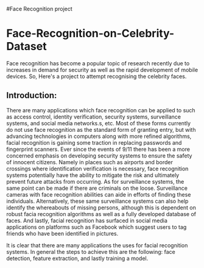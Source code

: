 #Face Recognition project
# Face-Recognition-on-Celebrity-Dataset
Face recognition has become a popular topic of research recently due to increases in demand for security as well as the rapid development of mobile devices. So, Here's a project to attempt recognising the celebrity faces.

## Introduction:

There are many applications which face recognition can be applied to such as access control, identity verification, security systems,
surveillance systems, and social media networks.s, etc. Most of these forms currently do not use face recognition as the standard form of granting entry, but with advancing technologies in computers along with more refined algorithms, facial recognition is gaining some traction in replacing passwords and fingerprint scanners. Ever since the events of 9/11 there has been a more concerned emphasis on developing security systems to ensure the safety of innocent citizens. Namely in places such as airports and border crossings where identification verification is necessary, face recognition systems potentially have the ability to mitigate the risk and ultimately prevent future attacks from occurring. As for surveillance systems, the same point can be made if there are criminals on the loose. Surveillance cameras with face recognition abilities can aide in efforts of finding these individuals. Alternatively, these same surveillance systems can also help identify the whereabouts of missing persons, although this is dependent on robust facia recognition algorithms as well as a fully developed database of faces. And lastly, facial recognition has surfaced in social media applications on platforms such as Facebook which suggest users to tag friends who have been identified in pictures.

It is clear that there are many applications the uses for facial recognition systems. In general the steps to achieve this are the following: face detection, feature extraction, and lastly training a model.
